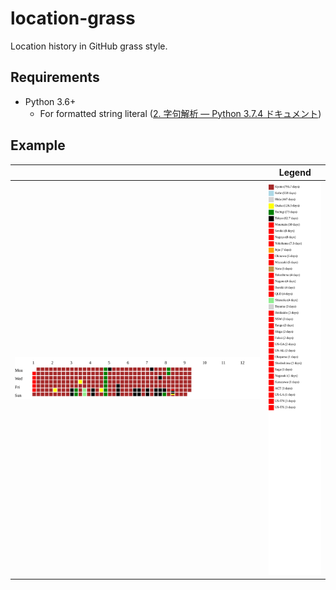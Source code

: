 # location-grass
Location history in GitHub grass style.

## Requirements

- Python 3.6+
  - For formatted string literal ([2. 字句解析 — Python 3.7.4 ドキュメント](https://docs.python.org/ja/3/reference/lexical_analysis.html#formatted-string-literals))

## Example

||Legend|
|:-:|:-:|
|![](image/2019.svg)|![](image/legend.svg)|
